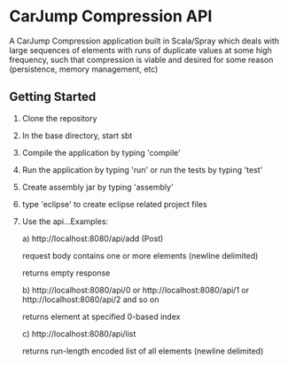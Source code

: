 CarJump Compression API
=======================

A CarJump Compression application built in Scala/Spray which deals with large sequences of elements with runs of duplicate values at some high frequency, such that compression is viable and desired for some reason (persistence, memory management, etc)

Getting Started
---------------

1. Clone the repository
2. In the base directory, start sbt
3. Compile the application by typing 'compile'
4. Run the application by typing 'run' or run the tests by typing 'test'
5. Create assembly jar by typing 'assembly'
6. type 'eclipse' to create eclipse related project files
7. Use the api...Examples:

   a) http://localhost:8080/api/add  (Post)
   
   	request body contains one or more elements (newline delimited)
  
  	returns empty response
  	
   b) http://localhost:8080/api/0 or http://localhost:8080/api/1 or http://localhost:8080/api/2 and so on
  
  	returns element at specified 0-based index
   	
   c) http://localhost:8080/api/list
  
  	returns run-length encoded list of all elements (newline delimited)
   
   

